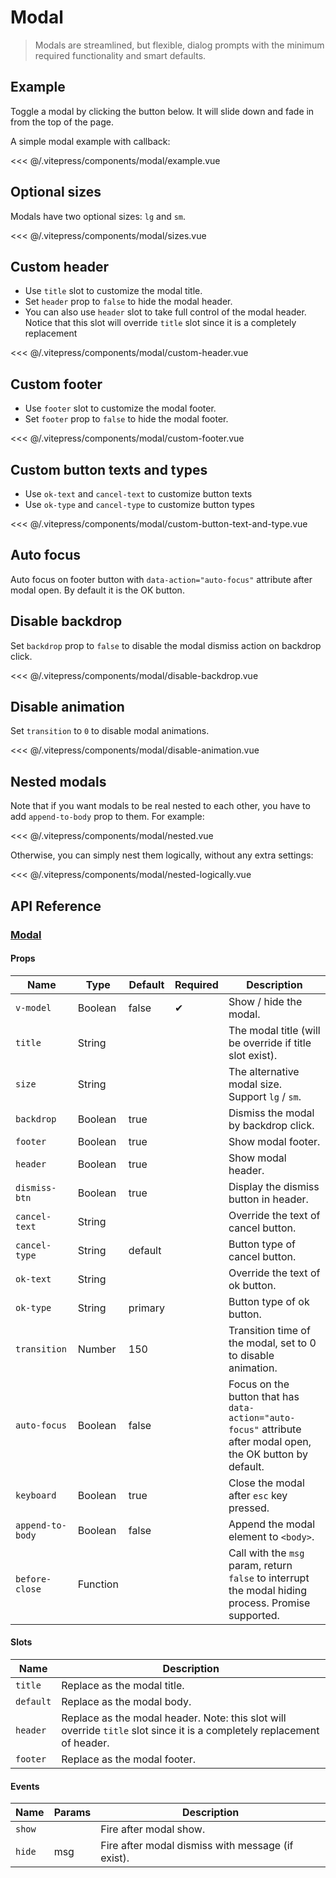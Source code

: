 # Modal

> Modals are streamlined, but flexible, dialog prompts with the minimum required functionality and smart defaults.

## Example

Toggle a modal by clicking the button below. It will slide down and fade in from the top of the page.

A simple modal example with callback:

<DemoWrapper><modal-example/></DemoWrapper>

<<< @/.vitepress/components/modal/example.vue

## Optional sizes

Modals have two optional sizes: `lg` and `sm`.

<DemoWrapper><modal-sizes/></DemoWrapper>

<<< @/.vitepress/components/modal/sizes.vue

## Custom header

* Use `title` slot to customize the modal title.
* Set `header` prop to `false` to hide the modal header.
* You can also use `header` slot to take full control of the modal header. Notice that this slot will override `title` slot since it is a completely replacement

<DemoWrapper><modal-custom-header/></DemoWrapper>

<<< @/.vitepress/components/modal/custom-header.vue

## Custom footer

* Use `footer` slot to customize the modal footer.
* Set `footer` prop to `false` to hide the modal footer.

<DemoWrapper><modal-custom-footer/></DemoWrapper>

<<< @/.vitepress/components/modal/custom-footer.vue

## Custom button texts and types

* Use `ok-text` and `cancel-text` to customize button texts
* Use `ok-type` and `cancel-type` to customize button types

<DemoWrapper><modal-custom-button-text-and-type/></DemoWrapper>

<<< @/.vitepress/components/modal/custom-button-text-and-type.vue

## Auto focus

Auto focus on footer button with `data-action="auto-focus"` attribute after modal open. By default it is the OK button.



## Disable backdrop

Set `backdrop` prop to `false` to disable the modal dismiss action on backdrop click.

<DemoWrapper><modal-disable-backdrop/></DemoWrapper>

<<< @/.vitepress/components/modal/disable-backdrop.vue

## Disable animation

Set `transition` to `0` to disable modal animations.

<DemoWrapper><modal-disable-animation/></DemoWrapper>

<<< @/.vitepress/components/modal/disable-animation.vue

## Nested modals

Note that if you want modals to be real nested to each other, you have to add `append-to-body` prop to them. For example:

<DemoWrapper><modal-nested/></DemoWrapper>

<<< @/.vitepress/components/modal/nested.vue

Otherwise, you can simply nest them logically, without any extra settings:

<DemoWrapper><modal-nested-logically/></DemoWrapper>

<<< @/.vitepress/components/modal/nested-logically.vue


## API Reference

### [Modal](https://github.com/suralabs/vancedvue/blob/1.x/src/components/modal/Modal.vue)

#### Props

| Name             | Type     | Default | Required | Description                                                                                                   |
|------------------|----------|---------|----------|---------------------------------------------------------------------------------------------------------------|
| `v-model`        | Boolean  | false   | &#10004; | Show / hide the modal.                                                                                        |
| `title`          | String   |         |          | The modal title (will be override if title slot exist).                                                       |
| `size`           | String   |         |          | The alternative modal size. Support `lg` / `sm`.                                                              |
| `backdrop`       | Boolean  | true    |          | Dismiss the modal by backdrop click.                                                                          |
| `footer`         | Boolean  | true    |          | Show modal footer.                                                                                            |
| `header`         | Boolean  | true    |          | Show modal header.                                                                                            |
| `dismiss-btn`    | Boolean  | true    |          | Display the dismiss button in header.                                                                         |
| `cancel-text`    | String   |         |          | Override the text of cancel button.                                                                           |
| `cancel-type`    | String   | default |          | Button type of cancel button.                                                                                 |
| `ok-text`        | String   |         |          | Override the text of ok button.                                                                               |
| `ok-type`        | String   | primary |          | Button type of ok button.                                                                                     |
| `transition`     | Number   | 150     |          | Transition time of the modal, set to 0 to disable animation.                                                  |
| `auto-focus`     | Boolean  | false   |          | Focus on the button that has `data-action="auto-focus"` attribute after modal open, the OK button by default. |
| `keyboard`       | Boolean  | true    |          | Close the modal after `esc` key pressed.                                                                      |
| `append-to-body` | Boolean  | false   |          | Append the modal element to `<body>`.                                                                         |
| `before-close`   | Function |         |          | Call with the `msg` param, return `false` to interrupt the modal hiding process. Promise supported.           |

#### Slots

| Name      | Description                                                                                                             |
|-----------|-------------------------------------------------------------------------------------------------------------------------|
| `title`   | Replace as the modal title.                                                                                             |
| `default` | Replace as the modal body.                                                                                              |
| `header`  | Replace as the modal header. Note: this slot will override `title` slot since it is a completely replacement of header. |
| `footer`  | Replace as the modal footer.                                                                                            |

#### Events

| Name   | Params | Description                                       |
|--------|--------|---------------------------------------------------|
| `show` |        | Fire after modal show.                            |
| `hide` | msg    | Fire after modal dismiss with message (if exist). |
